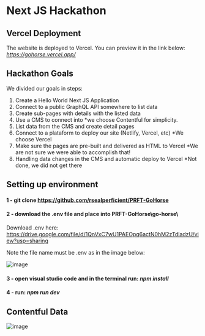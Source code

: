 # Next JS Hackathon

## Vercel Deployment

The website is deployed to Vercel. You can preview it in the link below: *https://gohorse.vercel.app/*

## Hackathon Goals

We divided our goals in steps:

1. Create a Hello World Next JS Application
2. Connect to a public GraphQL API somewhere to list data
3. Create sub-pages with details with the listed data
4. Use a CMS to connect into *we choose Contentful for simplicity.
5. List data from the CMS and create detail pages
6. Connect to a plataform to deploy our site (Netlify, Vercel, etc) *We choose Vercel
7. Make sure the pages are pre-built and delivered as HTML to Vercel *We are not sure we were able to accomplish that!
8. Handling data changes in the CMS and automatic deploy to Vercel *Not done, we did not get there

## Setting up environment

#### 1 - git clone https://github.com/rsealperficient/PRFT-GoHorse

#### 2 - download the .env file and place into PRFT-GoHorse\go-horse\

Download .env here: https://drive.google.com/file/d/1QnVxC7wU1PAEOpq6actN0hM2zTdladzU/view?usp=sharing 

Note the file name must be .env as in the image below:

![image](https://user-images.githubusercontent.com/79716075/144759115-231fc775-e963-4e0c-b474-9f909507be26.png)

#### 3 - open visual studio code and in the terminal run: *npm install*

#### 4 - run: *npm run dev* 

## Contentful Data

![image](https://user-images.githubusercontent.com/79716075/144759956-da984e43-3adf-4fa5-832a-d3f5b5d4f868.png)


